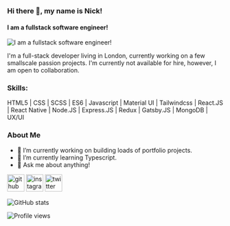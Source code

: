 ### Hi there 👋, my name is Nick!
#### I am a fullstack software engineer!
![I am a fullstack software engineer!](https://i.imgur.com/HYwKvpE.jpg)

I'm a full-stack developer living in London, currently working on a few smallscale passion projects. I'm currently not available for hire, however, I am open to collaboration. 

### Skills: 
HTML5 | CSS | SCSS | ES6 | Javascript | Material UI | Tailwindcss | React.JS | React Native | Node.JS | Express.JS | Redux | Gatsby.JS | MongoDB | UX/UI

### About Me
- 🔭 I’m currently working on building loads of portfolio projects. 
- 🌱 I’m currently learning Typescript. 
- 💬 Ask me about anything!  


[<img src='https://cdn.jsdelivr.net/npm/simple-icons@3.0.1/icons/github.svg' alt='github' height='40'>](https://github.com/GhostCrawl3r)  [<img src='https://cdn.jsdelivr.net/npm/simple-icons@3.0.1/icons/instagram.svg' alt='instagram' height='40'>](https://www.instagram.com/https://www.instagram.com/ig4nick//)  [<img src='https://cdn.jsdelivr.net/npm/simple-icons@3.0.1/icons/twitter.svg' alt='twitter' height='40'>](https://twitter.com/https://twitter.com/The_NickMorgan)  

![GitHub stats](https://github-readme-stats.vercel.app/api?username=GhostCrawl3r&show_icons=true)  

![Profile views](https://gpvc.arturio.dev/GhostCrawl3r)  
